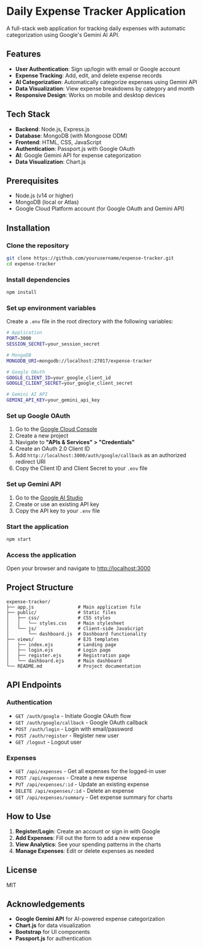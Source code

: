 # Daily Expense Tracker Application

A full-stack web application for tracking daily expenses with automatic categorization using Google's Gemini AI API.

## Features

- **User Authentication**: Sign up/login with email or Google account
- **Expense Tracking**: Add, edit, and delete expense records
- **AI Categorization**: Automatically categorize expenses using Gemini API
- **Data Visualization**: View expense breakdowns by category and month
- **Responsive Design**: Works on mobile and desktop devices

## Tech Stack

- **Backend**: Node.js, Express.js
- **Database**: MongoDB (with Mongoose ODM)
- **Frontend**: HTML, CSS, JavaScript
- **Authentication**: Passport.js with Google OAuth
- **AI**: Google Gemini API for expense categorization
- **Data Visualization**: Chart.js

## Prerequisites

- Node.js (v14 or higher)
- MongoDB (local or Atlas)
- Google Cloud Platform account (for Google OAuth and Gemini API)

## Installation

### Clone the repository
```sh
git clone https://github.com/yourusername/expense-tracker.git
cd expense-tracker
```

### Install dependencies
```sh
npm install
```

### Set up environment variables
Create a `.env` file in the root directory with the following variables:
```sh
# Application
PORT=3000
SESSION_SECRET=your_session_secret

# MongoDB
MONGODB_URI=mongodb://localhost:27017/expense-tracker

# Google OAuth
GOOGLE_CLIENT_ID=your_google_client_id
GOOGLE_CLIENT_SECRET=your_google_client_secret

# Gemini AI API
GEMINI_API_KEY=your_gemini_api_key
```

### Set up Google OAuth
1. Go to the [Google Cloud Console](https://console.cloud.google.com/)
2. Create a new project
3. Navigate to **"APIs & Services" > "Credentials"**
4. Create an OAuth 2.0 Client ID
5. Add `http://localhost:3000/auth/google/callback` as an authorized redirect URI
6. Copy the Client ID and Client Secret to your `.env` file

### Set up Gemini API
1. Go to the [Google AI Studio](https://ai.google.dev/)
2. Create or use an existing API key
3. Copy the API key to your `.env` file

### Start the application
```sh
npm start
```

### Access the application
Open your browser and navigate to [http://localhost:3000](http://localhost:3000)

## Project Structure
```
expense-tracker/
├── app.js                # Main application file
├── public/               # Static files
│   ├── css/              # CSS styles
│   │   └── styles.css    # Main stylesheet
│   └── js/               # Client-side JavaScript
│       └── dashboard.js  # Dashboard functionality
├── views/                # EJS templates
│   ├── index.ejs         # Landing page
│   ├── login.ejs         # Login page
│   ├── register.ejs      # Registration page
│   └── dashboard.ejs     # Main dashboard
└── README.md             # Project documentation
```

## API Endpoints

### Authentication
- `GET /auth/google` - Initiate Google OAuth flow
- `GET /auth/google/callback` - Google OAuth callback
- `POST /auth/login` - Login with email/password
- `POST /auth/register` - Register new user
- `GET /logout` - Logout user

### Expenses
- `GET /api/expenses` - Get all expenses for the logged-in user
- `POST /api/expenses` - Create a new expense
- `PUT /api/expenses/:id` - Update an existing expense
- `DELETE /api/expenses/:id` - Delete an expense
- `GET /api/expenses/summary` - Get expense summary for charts

## How to Use

1. **Register/Login**: Create an account or sign in with Google
2. **Add Expenses**: Fill out the form to add a new expense
3. **View Analytics**: See your spending patterns in the charts
4. **Manage Expenses**: Edit or delete expenses as needed

## License

MIT

## Acknowledgements

- **Google Gemini API** for AI-powered expense categorization
- **Chart.js** for data visualization
- **Bootstrap** for UI components
- **Passport.js** for authentication

